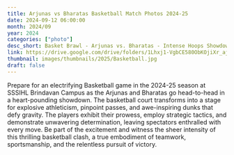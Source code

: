 ```yaml
---
title: Arjunas vs Bharatas Basketball Match Photos 2024-25
date: 2024-09-12 06:00:00
month: 2024/09
year: 2024
categories: ["photo"]
desc_short: Basket Brawl - Arjunas vs. Bharatas - Intense Hoops Showdown at SSSIHL Brindavan Campus
link: https://drive.google.com/drive/folders/1Lhxj1-VgbCE580ObKOjiXr_aj5EIV5ip?usp=drive_link
thumbnail: images/thumbnails/2025/Basketball.jpg
draft: false
---
```


 Prepare for an electrifying Basketball game in the 2024-25 season at SSSIHL Brindavan Campus as the Arjunas and Bharatas go head-to-head in a heart-pounding showdown. The basketball court transforms into a stage for explosive athleticism, pinpoint passes, and awe-inspiring dunks that defy gravity. The players exhibit their prowess, employ strategic tactics, and demonstrate unwavering determination, leaving spectators enthralled with every move. Be part of the excitement and witness the sheer intensity of this thrilling basketball clash, a true embodiment of teamwork, sportsmanship, and the relentless pursuit of victory.
